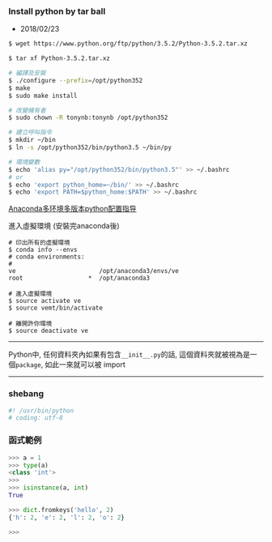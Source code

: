 

### Install python by tar ball
- 2018/02/23
```sh
$ wget https://www.python.org/ftp/python/3.5.2/Python-3.5.2.tar.xz

$ tar xf Python-3.5.2.tar.xz

# 編譯及安裝
$ ./configure --prefix=/opt/python352
$ make
$ sudo make install 

# 改變擁有者
$ sudo chown -R tonynb:tonynb /opt/python352

# 建立呼叫指令
$ mkdir ~/bin
$ ln -s /opt/python352/bin/python3.5 ~/bin/py

# 環境變數
$ echo 'alias py="/opt/python352/bin/python3.5"' >> ~/.bashrc
# or
$ echo 'export python_home=~/bin/' >> ~/.bashrc
$ echo 'export PATH=$python_home:$PATH' >> ~/.bashrc

```




[Anaconda多环境多版本python配置指导](https://www.jianshu.com/p/d2e15200ee9b)

進入虛擬環境 (安裝完anaconda後)
```
# 印出所有的虛擬環境
$ conda info --envs
# conda environments:
#
ve                       /opt/anaconda3/envs/ve
root                  *  /opt/anaconda3

# 進入虛擬環境
$ source activate ve
$ source vemt/bin/activate

# 離開許你環境
$ source deactivate ve
```

---
Python中, 任何資料夾內如果有包含`__init__.py`的話, 這個資料夾就被視為是一個`package`, 如此一來就可以被 import


---

### shebang
```py
#! /usr/bin/python
# coding: utf-8

```

### 函式範例
```py
>>> a = 1
>>> type(a)
<class 'int'>
>>>
>>> isinstance(a, int)
True

>>> dict.fromkeys('hello', 2)
{'h': 2, 'e': 2, 'l': 2, 'o': 2}

>>> 
```
